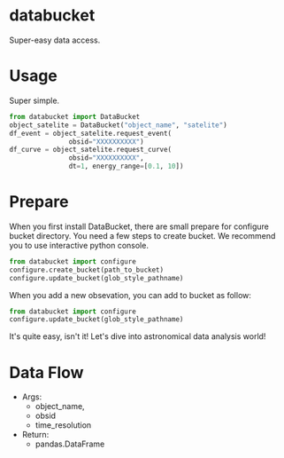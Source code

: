 # databucket
Super-easy data access.

# Usage
Super simple.

```python
from databucket import DataBucket
object_satelite = DataBucket("object_name", "satelite")
df_event = object_satelite.request_event(
               obsid="XXXXXXXXXX")
df_curve = object_satelite.request_curve(
               obsid="XXXXXXXXXX",
			   dt=1, energy_range=[0.1, 10])
```

# Prepare
When you first install DataBucket, there are small prepare for
configure bucket directory.
You need a few steps to create bucket.
We recommend you to use interactive python console.

```python
from databucket import configure
configure.create_bucket(path_to_bucket)
configure.update_bucket(glob_style_pathname)
```

When you add a new obsevation, you can add to bucket as follow:
```python
from databucket import configure
configure.update_bucket(glob_style_pathname)
```

It's quite easy, isn't it!
Let's dive into astronomical data analysis world!


# Data Flow

* Args:
  * object\_name,
  * obsid
  * time\_resolution
* Return:
  * pandas.DataFrame
